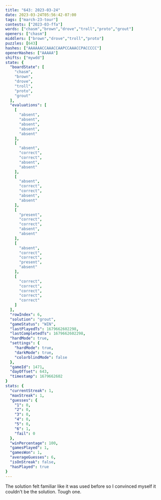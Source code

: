 ```yaml
---
title: "643: 2023-03-24"
date: 2023-03-24T05:56:42-07:00
tags: ["march-23-tour"]
contests: ["2023-03-ffa"]
words: ["chasm","brown","drove","troll","proto","grout"]
openers: ["chasm"]
middlers: ["brown","drove","troll","proto"]
puzzles: [643]
hashes: ["AAAAAACCAAACCAAPCCAAACCPACCCCC"]
openerHashes: ["AAAAA"]
shifts: ["mywdd"]
state: {
  "boardState": [
    "chasm",
    "brown",
    "drove",
    "troll",
    "proto",
    "grout"
  ],
  "evaluations": [
    [
      "absent",
      "absent",
      "absent",
      "absent",
      "absent"
    ],
    [
      "absent",
      "correct",
      "correct",
      "absent",
      "absent"
    ],
    [
      "absent",
      "correct",
      "correct",
      "absent",
      "absent"
    ],
    [
      "present",
      "correct",
      "correct",
      "absent",
      "absent"
    ],
    [
      "absent",
      "correct",
      "correct",
      "present",
      "absent"
    ],
    [
      "correct",
      "correct",
      "correct",
      "correct",
      "correct"
    ]
  ],
  "rowIndex": 6,
  "solution": "grout",
  "gameStatus": "WIN",
  "lastPlayedTs": 1679662602298,
  "lastCompletedTs": 1679662602298,
  "hardMode": true,
  "settings": {
    "hardMode": true,
    "darkMode": true,
    "colorblindMode": false
  },
  "gameId": 1471,
  "dayOffset": 643,
  "timestamp": 1679662602
}
stats: {
  "currentStreak": 1,
  "maxStreak": 1,
  "guesses": {
    "1": 0,
    "2": 0,
    "3": 0,
    "4": 0,
    "5": 0,
    "6": 1,
    "fail": 0
  },
  "winPercentage": 100,
  "gamesPlayed": 1,
  "gamesWon": 1,
  "averageGuesses": 6,
  "isOnStreak": false,
  "hasPlayed": true
}
---
```

<!-- more -->
The solution felt familiar like it was used before so I convinced myself it couldn't be the solution. Tough one. 
